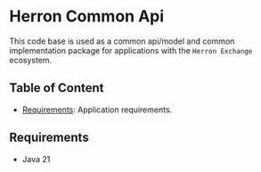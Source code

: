 # Herron Common Api

This code base is used as a common api/model and common implementation package for applications with
the `Herron Exchange` ecosystem.

## Table of Content

* [Requirements](#requirements): Application requirements.

## Requirements

* Java 21





